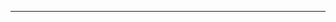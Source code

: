 <!--
CO_OP_TRANSLATOR_METADATA:
{
  "original_hash": "cffce88f960004dcc957455277e790f9",
  "translation_date": "2025-08-27T23:45:21+00:00",
  "source_file": "03-GettingStarted/05-stdio-server/README.md",
  "language_code": "sk"
}
-->


---

